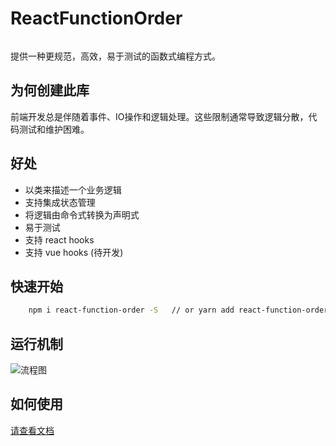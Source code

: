 # ReactFunctionOrder
<p style="text-align: center"><img src="https://pic.imgdb.cn/item/625594a3239250f7c50ea0fc.jpg" alt=""></p>

提供一种更规范，高效，易于测试的函数式编程方式。

## 为何创建此库

前端开发总是伴随着事件、IO操作和逻辑处理。这些限制通常导致逻辑分散，代码测试和维护困难。

## 好处
- 以类来描述一个业务逻辑
- 支持集成状态管理
- 将逻辑由命令式转换为声明式
- 易于测试
- 支持 react hooks
- 支持 vue hooks (待开发)

## 快速开始

```bash
    npm i react-function-order -S   // or yarn add react-function-order -S   
```

## 运行机制
![流程图](https://pic.imgdb.cn/item/6255959b239250f7c5103c3b.jpg)

## 如何使用
[请查看文档](https://github.com/zoyopo/FunctionOrder)